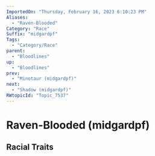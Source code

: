 ```yaml
---
ImportedOn: "Thursday, February 16, 2023 6:10:23 PM"
Aliases:
  - "Raven-Blooded"
Category: "Race"
Suffix: "midgardpf"
Tags:
  - "Category/Race"
parent:
  - "Bloodlines"
up:
  - "Bloodlines"
prev:
  - "Minotaur (midgardpf)"
next:
  - "Shadow (midgardpf)"
RWtopicId: "Topic_7537"
---
```

# Raven-Blooded (midgardpf)
## Racial Traits
